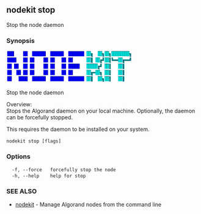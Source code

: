 ## nodekit stop

Stop the node daemon

### Synopsis

                                                                                                  
<img alt="Terminal Render" src="/assets/nodekit.png" width="65%">                                           
                                                                                                  
                                                                                                  
Stop the node daemon                                                                              
                                                                                                  
Overview:                                                                                         
Stops the Algorand daemon on your local machine. Optionally, the daemon can be forcefully stopped.
                                                                                                  
This requires the daemon to be installed on your system.                                          

```
nodekit stop [flags]
```

### Options

```
  -f, --force   forcefully stop the node
  -h, --help    help for stop
```

### SEE ALSO

* [nodekit](/README.md)	 - Manage Algorand nodes from the command line

